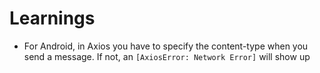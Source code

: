 # Learnings

- For Android, in Axios you have to specify the content-type when you send a message. If not, an `[AxiosError: Network Error]` will show up
